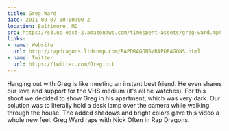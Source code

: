 ```yaml
---
title: Greg Ward
date: 2011-09-07 00:00:00 Z
location: Baltimore, MD
src: https://s3.us-east-2.amazonaws.com/timespent-assets/greg-ward.mp4
links:
- name: Website
  url: http://rapdragons.ltdcomp.com/RAPDRAGONS/RAPDRAGONS.html
- name: Twitter
  url: https://twitter.com/Greginit
---
```


Hanging out with Greg is like meeting an instant best friend. He even shares our love and support for the VHS medium (it's all he watches). For this shoot we decided to show Greg in his apartment, which was very dark. Our solution was to literally hold a desk lamp over the camera while walking through the house. The added shadows and bright colors gave this video a whole new feel. Greg Ward raps with Nick Often in Rap Dragons.
